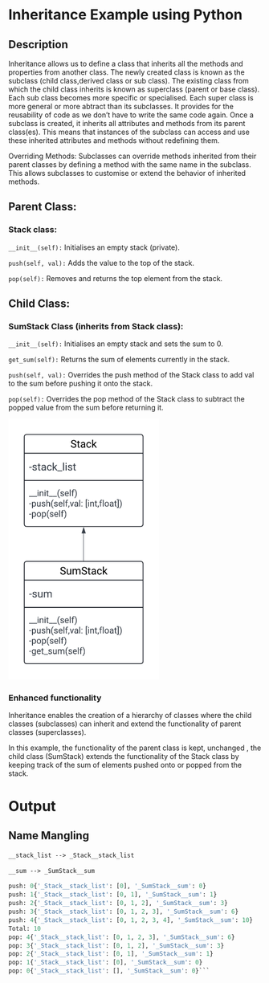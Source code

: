 
# Inheritance Example using Python
## Description

Inheritance allows us to define a class that inherits all the methods and properties from another class.
The newly created class is known as the subclass (child class,derived class or sub class).
The existing class from which the child class inherits is known as  superclass (parent or base class).
Each sub class becomes more specific or specialised.
Each super class is more general or more abtract than its subclasses.
It provides for the reusability of code as we don’t have to write the same code again. Once a subclass is created, it inherits all attributes and methods from its parent class(es). This means that instances of the subclass can access and use these inherited attributes and methods without redefining them.

Overriding Methods: Subclasses can override methods inherited from their parent classes by defining a method with the same name in the subclass. This allows subclasses to customise or extend the behavior of inherited methods.

##  Parent Class:
### Stack class:

`__init__(self):` Initialises an empty stack (private).

`push(self, val):` Adds the value to the top of the stack.

`pop(self):` Removes and returns the top element from the stack.

## Child Class:
### SumStack Class (inherits from Stack class):


`__init__(self):` Initialises an empty stack and sets the sum to 0.

`get_sum(self):` Returns the sum of elements currently in the stack.

`push(self, val):` Overrides the push method of the Stack class to add val to the sum before pushing it onto the stack.

`pop(self):` Overrides the pop method of the Stack class to subtract the popped value from the sum before returning it.


<img src="assets/Python_inheritance.png" width="300">



### Enhanced functionality

Inheritance enables the creation of a hierarchy of classes where the child classes (subclasses) can inherit and extend the functionality of parent classes (superclasses).

In this example, the functionality of the parent class is kept, unchanged , the child class (SumStack) extends the functionality of the Stack class by keeping track of the sum of elements pushed onto or popped from the stack.














# Output
## Name Mangling

`__stack_list --> _Stack__stack_list`

`__sum --> _SumStack__sum`


```python
push: 0{'_Stack__stack_list': [0], '_SumStack__sum': 0}
push: 1{'_Stack__stack_list': [0, 1], '_SumStack__sum': 1}
push: 2{'_Stack__stack_list': [0, 1, 2], '_SumStack__sum': 3}
push: 3{'_Stack__stack_list': [0, 1, 2, 3], '_SumStack__sum': 6}
push: 4{'_Stack__stack_list': [0, 1, 2, 3, 4], '_SumStack__sum': 10}
Total: 10
pop: 4{'_Stack__stack_list': [0, 1, 2, 3], '_SumStack__sum': 6}
pop: 3{'_Stack__stack_list': [0, 1, 2], '_SumStack__sum': 3}
pop: 2{'_Stack__stack_list': [0, 1], '_SumStack__sum': 1}
pop: 1{'_Stack__stack_list': [0], '_SumStack__sum': 0}
pop: 0{'_Stack__stack_list': [], '_SumStack__sum': 0}```
